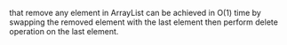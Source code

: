 that remove any element in ArrayList can be achieved in O(1) time by swapping the removed element with the last element then perform delete operation on the last element.